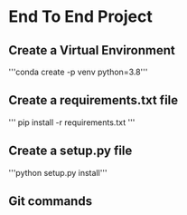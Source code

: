 # End To End Project 

## Create a Virtual Environment 

'''conda create -p venv python=3.8'''

## Create a requirements.txt file

''' pip install -r requirements.txt '''

## Create a setup.py file

'''python setup.py install'''

## Git commands

